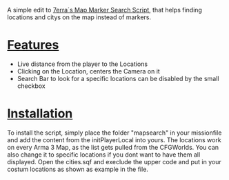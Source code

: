 A simple edit to [7erra´s Map Marker Search Script](https://github.com/7erra/marker_search), that helps finding locations and citys on the map instead of markers. 

# <ins>Features</ins>
- Live distance from the player to the Locations 
- Clicking on the Location, centers the Camera on it
- Search Bar to look for a specific locations can be disabled by the small checkbox

# <ins>Installation</ins>
To install the script, simply place the folder "mapsearch" in your missionfile and add the content from the initPlayerLocal into yours. 
The locations work on every Arma 3 Map, as the list gets pulled from the CFGWorlds. 
You can also change it to specific locations if you dont want to have them all displayed. Open the cities.sqf and execlude the upper code and put in your costum locations as shown as example in the file.
